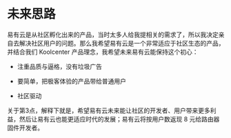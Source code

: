 # 未来思路

易有云是从社区孵化出来的产品，当时太多人给我提相关的需求了，所以我决定亲自去解决社区用户的问题。那么我希望易有云是一个非常适应于社区生态的产品，并结合我们 Koolcenter 产品理念，我希望未来易有云能保持这个初心：

* 注重品质与逼格，没有垃圾广告

* 要简单，把极客体验的产品带给普通用户

* 社区驱动

关于第3点，解释下就是，希望易有云未来能让社区的开发者、用户带来更多利益，然后让易有云也能更适应时代的发展；易有云将按用户数返现 8 元给路由器固件开发者。
